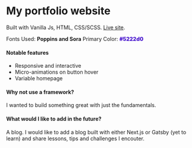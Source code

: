 # My portfolio website

Built with Vanilla Js, HTML, CSS/SCSS. [Live site](https://ammielyawson.com).

Fonts Used: **Poppins and Sora**
Primary Color: <span style="color: #5222d0; font-weight: 900">#5222d0</span>

#### Notable features

- Responsive and interactive
- Micro-animations on button hover
- Variable homepage

#### Why not use a framework?

I wanted to build something great with just the fundamentals.

#### What would I like to add in the future?

A blog. I would like to add a blog built with either Next.js or Gatsby (yet to learn) and share lessons, tips and challenges I encouter.

